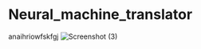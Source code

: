 # Neural_machine_translator

anaihriowfskfgj
![Screenshot (3)](https://user-images.githubusercontent.com/61959483/128481866-8bed0845-cd11-4a4d-b038-4adb4e9fe456.png)

